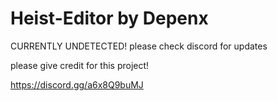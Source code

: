 # Heist-Editor by Depenx
CURRENTLY UNDETECTED!
please check discord for updates

please give credit for this project!



https://discord.gg/a6x8Q9buMJ
